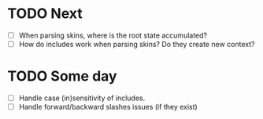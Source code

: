 # TODO Next

- [ ] When parsing skins, where is the root state accumulated?
- [ ] How do includes work when parsing skins? Do they create new context?

# TODO Some day

- [ ] Handle case (in)sensitivity of includes.
- [ ] Handle forward/backward slashes issues (if they exist)